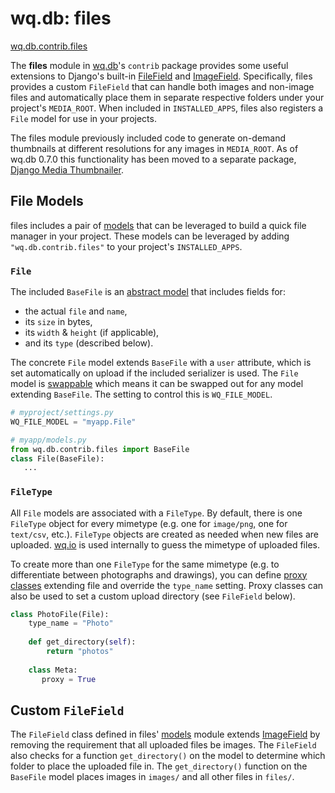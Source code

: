 wq.db: files
============

[wq.db.contrib.files]

The **files** module in [wq.db]'s `contrib` package provides some useful extensions to Django's built-in [FileField] and [ImageField].  Specifically, files provides a custom `FileField` that can handle both images and non-image files and automatically place them in separate respective folders under your project's `MEDIA_ROOT`.  When included in `INSTALLED_APPS`, files also registers a `File` model for use in your projects.

The files module previously included code to generate on-demand thumbnails at different resolutions for any images in `MEDIA_ROOT`.  As of wq.db 0.7.0 this functionality has been moved to a separate package, [Django Media Thumbnailer].

## File Models
files includes a pair of [models] that can be leveraged to build a quick file manager in your project.  These models can be leveraged by adding `"wq.db.contrib.files"` to your project's `INSTALLED_APPS`.

### `File`

The included `BaseFile` is an [abstract model] that includes fields for:
 * the actual `file` and `name`,
 * its `size` in bytes,
 * its `width` & `height` (if applicable),
 * and its `type` (described below).

The concrete `File` model extends `BaseFile` with a `user` attribute, which is set automatically on upload if the included serializer is used.  The `File` model is [swappable] which means it can be swapped out for any model extending `BaseFile`.  The setting to control this is `WQ_FILE_MODEL`.

```python
# myproject/settings.py
WQ_FILE_MODEL = "myapp.File"

# myapp/models.py
from wq.db.contrib.files import BaseFile
class File(BaseFile):
   ...
```

### `FileType`

All `File` models are associated with a `FileType`.  By default, there is one `FileType` object for every mimetype (e.g. one for `image/png`, one for `text/csv`, etc.).  `FileType` objects are created as needed when new files are uploaded.  [wq.io] is used internally to guess the mimetype of uploaded files.

To create more than one `FileType` for the same mimetype (e.g. to differentiate between photographs and drawings), you can define [proxy classes] extending file and override the `type_name` setting.  Proxy classes can also be used to set a custom upload directory (see `FileField` below).

```python
class PhotoFile(File):
    type_name = "Photo"
   
    def get_directory(self):
        return "photos"
       
    class Meta:
       proxy = True
```

## Custom `FileField`

The `FileField` class defined in files' [models] module extends [ImageField] by removing the requirement that all uploaded files be images.  The `FileField` also checks for a function `get_directory()` on the model to determine which folder to place the uploaded file in.  The `get_directory()` function on the `BaseFile` model places images in `images/` and all other files in `files/`.

[wq.db.contrib.files]: https://github.com/wq/wq.db/blob/master/contrib/files
[wq.db]: http://wq.io/wq.db
[FileField]: https://docs.djangoproject.com/en/1.7/ref/models/fields/#filefield
[ImageField]: https://docs.djangoproject.com/en/1.7/ref/models/fields/#imagefield
[swappable]: https://github.com/wq/django-swappable-models
[Django Media Thumbnailer]: https://github.com/wq/django-media-thumbnailer
[models]: https://github.com/wq/wq.db/blob/master/contrib/files/models.py
[abstract model]: https://docs.djangoproject.com/en/1.7/topics/db/models/#abstract-base-classes
[proxy classes]: https://docs.djangoproject.com/en/1.7/topics/db/models/#proxy-models
[wq.io]: http://wq.io/wq.io
